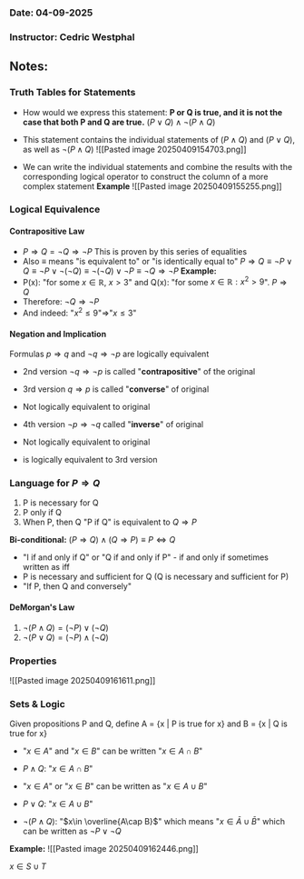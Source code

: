 ### Date: 04-09-2025
### Instructor: Cedric Westphal


## Notes:
### Truth Tables for Statements
- How would we express this statement: **P or Q is true, and it is not the case that both P and Q are true.**
$(P\lor Q)\land \neg(P\land Q)$ 

- This statement contains the individual statements of $(P\land Q)$ and $(P\lor Q)$, as well as $\neg(P\land Q)$ 
![[Pasted image 20250409154703.png]]
- We can write the individual statements and combine the results with the corresponding logical operator to construct the column of a more complex statement
**Example**
![[Pasted image 20250409155255.png]]

### Logical Equivalence
#### Contrapositive Law
- $P\Rightarrow Q=\neg Q\Rightarrow \neg P$
This is proven by this series of equalities
- Also $\equiv$ means "is equivalent to" or "is identically equal to"
$P\Rightarrow Q\equiv \neg P\lor Q\equiv\neg P\lor \neg(\neg Q)\equiv \neg(\neg Q)\lor \neg P\equiv \neg Q\Rightarrow \neg P$
**Example:**
- P(x): "for some $x\in \mathbb{R}$, $x>3$" and Q(x): "for some $x\in \mathbb{R}:x^2>9$". $P\Rightarrow Q$
- Therefore: $\neg Q\Rightarrow \neg P$
- And indeed: "$x^2\leq9$"$\Rightarrow$"$x\leq3$"

#### Negation and Implication
 Formulas $p\Rightarrow q$ and $\neg q\Rightarrow \neg p$ are logically equivalent
- 2nd version $\neg q\Rightarrow \neg p$ is called "**contrapositive**" of the original
- 3rd version $q\Rightarrow p$ is called "**converse**" of original
- Not logically equivalent to original

- 4th version $\neg p\Rightarrow \neg q$ called "**inverse**" of original
- Not logically equivalent to original
- is logically equivalent to 3rd version

### Language for $P\Rightarrow Q$
1. P is necessary for Q
2. P only if Q
3. When P, then Q
"P if Q" is equivalent to $Q\Rightarrow P$

**Bi-conditional:** $(P\Rightarrow Q)\land(Q\Rightarrow P)\equiv P\Leftrightarrow Q$
- "I if and only if Q" or "Q if and only if P" - if and only if sometimes written as iff
- P is necessary and sufficient for Q (Q is necessary and sufficient for P)
- "If P, then Q and conversely"

#### DeMorgan's Law
1. $\neg(P\land Q)=(\neg P)\lor(\neg Q)$
2. $\neg(P\lor Q)=(\neg P)\land(\neg Q)$

### Properties
![[Pasted image 20250409161611.png]]

### Sets & Logic
Given propositions P and Q, define
A = {x | P is true for x} and B = {x | Q is true for x}

- "$x\in A$" and "$x\in B$" can be written "$x\in A\cap B$"
- $P\land Q$: "$x\in A\cap B$"
- "$x\in A$" or "$x\in B$" can be written as "$x\in A\cup B$"
- $P\lor Q$: "$x\in A\cup B$"

- $\neg(P\land Q)$: "$x\in \overline{A\cap B}$" which means "$x\in \bar{A}\cup \bar{B}$" which can be written as $\neg P\lor \neg Q$

**Example:**
![[Pasted image 20250409162446.png]]

$x\in S\cup T$
